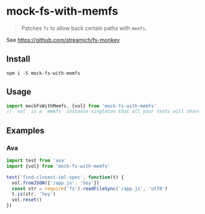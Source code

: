 # mock-fs-with-memfs

> Patches `fs` to allow back certain paths with `memfs`.

See https://github.com/streamich/fs-monkey

## Install

```
npm i -S mock-fs-with-memfs
```

## Usage

```js
import mockFsWithMemfs, {vol} from 'mock-fs-with-memfs'
// `vol` is a `memfs` instance singleton that all your tests will share.
```

## Examples

### Ava

```js
import test from 'ava'
import {vol} from 'mock-fs-with-memfs'

test('find-closest-iml-spec', function(t) {
  vol.fromJSON({'/app.js': 'hey'})
  const str = require('fs').readFileSync('/app.js', 'utf8')
  t.is(str, 'hey') 
  vol.reset()  
})
```
